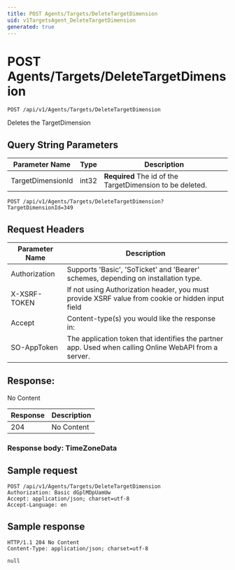 ```yaml
---
title: POST Agents/Targets/DeleteTargetDimension
uid: v1TargetsAgent_DeleteTargetDimension
generated: true
---
```


# POST Agents/Targets/DeleteTargetDimension

```http
POST /api/v1/Agents/Targets/DeleteTargetDimension
```

Deletes the TargetDimension







## Query String Parameters

| Parameter Name | Type |  Description |
|----------------|------|--------------|
| TargetDimensionId | int32 | **Required** The id of the TargetDimension to be deleted. |

```http
POST /api/v1/Agents/Targets/DeleteTargetDimension?TargetDimensionId=349
```


## Request Headers

| Parameter Name | Description |
|----------------|-------------|
| Authorization  | Supports 'Basic', 'SoTicket' and 'Bearer' schemes, depending on installation type. |
| X-XSRF-TOKEN   | If not using Authorization header, you must provide XSRF value from cookie or hidden input field |
| Accept         | Content-type(s) you would like the response in:  |
| SO-AppToken | The application token that identifies the partner app. Used when calling Online WebAPI from a server. |


## Response:

No Content

| Response | Description |
|----------------|-------------|
| 204 | No Content |

### Response body: TimeZoneData


## Sample request

```http!
POST /api/v1/Agents/Targets/DeleteTargetDimension
Authorization: Basic dGplMDpUamUw
Accept: application/json; charset=utf-8
Accept-Language: en
```

## Sample response

```http_
HTTP/1.1 204 No Content
Content-Type: application/json; charset=utf-8

null
```